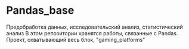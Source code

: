 # Pandas_base
Предобработка данных, исследовательский анализ, статистический анализ
В этом репозитории хранятся работы, связанные с Pandas. Проект, охватывающий весь блок, "gaming_platforms"

